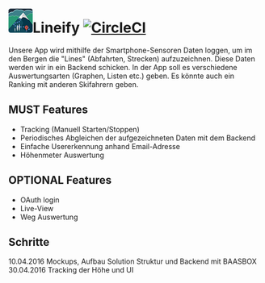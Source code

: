 # ![Icon][icon]Lineify [![CircleCI](https://circleci.com/gh/benwasd/Lineify/tree/master.svg?style=svg)](https://circleci.com/gh/benwasd/Lineify/tree/master)
Unsere App wird mithilfe der Smartphone-Sensoren Daten loggen, um im den Bergen die "Lines" (Abfahrten, Strecken) aufzuzeichnen. Diese Daten werden wir in ein Backend schicken. In der App soll es verschiedene Auswertungsarten (Graphen, Listen etc.) geben. Es könnte auch ein Ranking mit anderen Skifahrern geben.

## MUST Features
* Tracking (Manuell Starten/Stoppen)
* Periodisches Abgleichen der aufgezeichneten Daten mit dem Backend
* Einfache Usererkennung anhand Email-Adresse
* Höhenmeter Auswertung

## OPTIONAL Features
* OAuth login
* Live-View
* Weg Auswertung


## Schritte
10.04.2016 Mockups, Aufbau Solution Struktur und Backend mit BAASBOX 
30.04.2016 Tracking der Höhe und UI


[icon]: https://raw.githubusercontent.com/benwasd/Lineify/master/app/src/main/res/mipmap-mdpi/ic_launcher.png "Logo Lineify"
